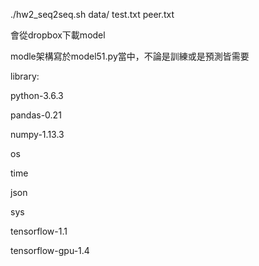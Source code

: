 ./hw2_seq2seq.sh data/ test.txt peer.txt


會從dropbox下載model

modle架構寫於model51.py當中，不論是訓練或是預測皆需要



library:

python-3.6.3

pandas-0.21

numpy-1.13.3

os

time

json

sys

tensorflow-1.1

tensorflow-gpu-1.4


